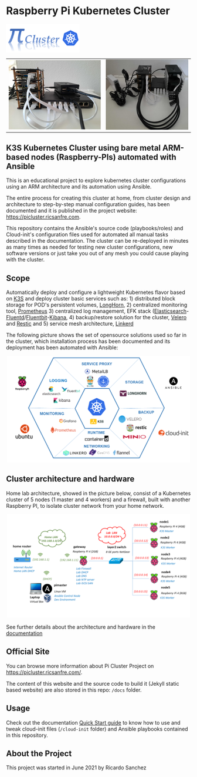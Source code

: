 # Raspberry Pi Kubernetes Cluster 

<img src="docs/assets/img/picluster-logo.png" width="200" />

<table>
  <tr>
    <td><img src="docs/assets/img/pi-cluster.png" width="400" alt="pi-cluster-1.0"/></td>
    <td><img src="docs/assets/img/pi-cluster-2.0.png" width="360" /></td>
  </tr>
</table>

## **K3S Kubernetes Cluster using bare metal ARM-based nodes (Raspberry-PIs) automated with Ansible**

This is an educational project to explore kubernetes cluster configurations using an ARM architecture and its automation using Ansible.

The entire process for creating this cluster at home, from cluster design and architecture to step-by-step manual configuration guides, has been documented and it is published in the project website: https://picluster.ricsanfre.com.

This repository contains the Ansible's source code (playbooks/roles) and Cloud-init's configuration files used for automated all manual tasks described in the documentation. 
The cluster can be re-deployed in minutes as many times as needed for testing new cluster configurations, new software versions or just take you out of any mesh you could cause playing with the cluster.

## Scope

Automatically deploy and configure a lightweight Kubernetes flavor based on [K3S](https://k3s.io/) and deploy cluster basic services such as: 1) distributed block storage for POD's persistent volumes, [LongHorn](https://longhorn.io/), 2) centralized monitoring tool, [Prometheus](https://prometheus.io/) 3) centralized log management, EFK stack ([Elasticsearch](https://www.elastic.co/elasticsearch/)-[Fluentd](https://www.fluentd.org/)/[Fluentbit](https://fluentbit.io/)-[Kibana](https://www.elastic.co/kibana/), 4) backup/restore solution for the cluster, [Velero](https://velero.io/) and [Restic](https://restic.net/) and 5) service mesh architecture, [Linkerd](https://linkerd.io/)

The following picture shows the set of opensource solutions used so far in the cluster, which installation process has been documented and its deployment has been automated with Ansible:

<p align="center">
  <img src="docs/assets/img/pi-cluster-icons.png" width="500"/>
</p>

## Cluster architecture and hardware

Home lab architecture, showed in the picture below, consist of a Kubernetes cluster of 5 nodes (1 master and 4 workers) and a firewall, built with another Raspberry PI, to isolate cluster network from your home network.


<p align="center">
  <img src="docs/assets/img/RaspberryPiCluster_architecture.png" width="500"/>
</p>

See further details about the architecture and hardware in the [documentation](https://picluster.ricsanfre.com/docs/home/)

## Official Site

You can browse more information about Pi Cluster Project on https://picluster.ricsanfre.com/. 

The content of this website and the source code to build it (Jekyll static based website) are also stored in this repo: `/docs` folder.

## Usage 

Check out the documentation [Quick Start guide](http://picluster.ricsanfre.com/docs/ansible/) to know how to use and tweak cloud-init files (`/cloud-init` folder) and Ansible playbooks contained in this repository.

## About the Project

This project was started in June 2021 by Ricardo Sanchez
